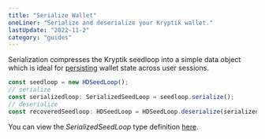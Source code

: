```yaml
---
title: "Serialize Wallet"
oneLiner: "Serialize and deserialize your Kryptik wallet."
lastUpdate: "2022-11-2"
category: "guides"
---
```


Serialization compresses the Kryptik seedloop into a simple data object which is ideal for [persisting](./persistWallet) wallet state across user sessions.

```typescript
const seedloop = new HDSeedLoop();
// serialize
const serializedloop: SerializedSeedLoop = seedloop.serialize();
// deserialize
const recoveredSeedloop: HDSeedLoop = HDSeedLoop.deserialize(serializedloop);
```

You can view the _SerializedSeedLoop_ type definition [here](https://github.com/KryptikApp/kryptik-seedloop/blob/main/src/index.ts#L63).
